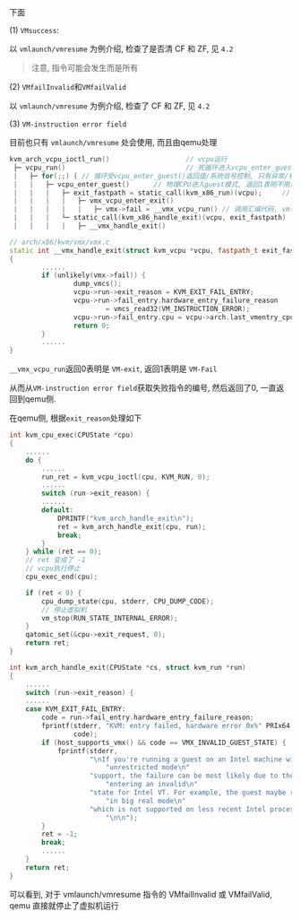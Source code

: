 

下面

(1) `VMsuccess`:

以 `vmlaunch/vmresume` 为例介绍, 检查了是否清 CF 和 ZF, 见 `4.2`

> 注意, 指令可能会发生而是所有

(2) `VMfailInvalid`和`VMfailValid`

以 `vmlaunch/vmresume` 为例介绍, 检查了 CF 和 ZF, 见 `4.2`

(3) `VM-instruction error field` 

目前也只有 `vmlaunch/vmresume` 处会使用, 而且由qemu处理

```cpp
kvm_arch_vcpu_ioctl_run()                	// vcpu运行
 ├─ vcpu_run()            					// 死循环进入vcpu_enter_guest, arch/x86/kvm/x86.c
 |   ├─ for(;;) { // 循环受vcpu_enter_guest()返回值/系统信号控制, 只有异常/有外部信号才退出循环
 |   |   ├─ vcpu_enter_guest()      // 物理CPU进入guest模式, 返回1表明不用退到userspace, 否则退到userspace, arch/x86/kvm/x86.c
 |   |   |   ├─ exit_fastpath = static_call(kvm_x86_run)(vcpu);  	// 开始运行guest, 会调用vmx_vcpu_run
 |   |   |   |   ├─ vmx_vcpu_enter_exit()
 |   |   |   |   |   ├─ vmx->fail = __vmx_vcpu_run() // 调用汇编代码, vmlaunch/vmresume指令, 返回0表明是 VM-exit, 返回1表明是 VM-Fail
 |   |   |   └─ static_call(kvm_x86_handle_exit)(vcpu, exit_fastpath)	// vmexit的处理, 由vmx_handle_exit实现, 主要设置vcpu->run->exit_reason, 让外部感知退出原因, 并对应处理. 
 |   |   |   |   ├─ __vmx_handle_exit()
```

```cpp
// arch/x86/kvm/vmx/vmx.c
static int __vmx_handle_exit(struct kvm_vcpu *vcpu, fastpath_t exit_fastpath)
{
        ......
        if (unlikely(vmx->fail)) {
                dump_vmcs();
                vcpu->run->exit_reason = KVM_EXIT_FAIL_ENTRY;
                vcpu->run->fail_entry.hardware_entry_failure_reason
                        = vmcs_read32(VM_INSTRUCTION_ERROR);
                vcpu->run->fail_entry.cpu = vcpu->arch.last_vmentry_cpu;
                return 0;
        }
        ......
}
```

`__vmx_vcpu_run`返回0表明是 `VM-exit`, 返回1表明是 `VM-Fail`

从而从`VM-instruction error field`获取失败指令的编号, 然后返回了0, 一直返回到qemu侧.

在qemu侧, 根据`exit_reason`处理如下

```cpp
int kvm_cpu_exec(CPUState *cpu)
{
    ......
    do {
        ......
        run_ret = kvm_vcpu_ioctl(cpu, KVM_RUN, 0);
        ......
        switch (run->exit_reason) {
        ......
        default:
            DPRINTF("kvm_arch_handle_exit\n");
            ret = kvm_arch_handle_exit(cpu, run);
            break;
        }
    } while (ret == 0);
    // ret 变成了 -1
    // vcpu执行停止
    cpu_exec_end(cpu);

    if (ret < 0) {
        cpu_dump_state(cpu, stderr, CPU_DUMP_CODE);
        // 停止虚拟机
        vm_stop(RUN_STATE_INTERNAL_ERROR);
    }
    qatomic_set(&cpu->exit_request, 0);
    return ret;
}

int kvm_arch_handle_exit(CPUState *cs, struct kvm_run *run)
{
    ......
    switch (run->exit_reason) {
    ......
    case KVM_EXIT_FAIL_ENTRY:
        code = run->fail_entry.hardware_entry_failure_reason;
        fprintf(stderr, "KVM: entry failed, hardware error 0x%" PRIx64 "\n",
                code);
        if (host_supports_vmx() && code == VMX_INVALID_GUEST_STATE) {
            fprintf(stderr,
                    "\nIf you're running a guest on an Intel machine without "
                        "unrestricted mode\n"
                    "support, the failure can be most likely due to the guest "
                        "entering an invalid\n"
                    "state for Intel VT. For example, the guest maybe running "
                        "in big real mode\n"
                    "which is not supported on less recent Intel processors."
                        "\n\n");
        }
        ret = -1;
        break;
        ......
    }
    return ret;
}
```

可以看到, 对于 vmlaunch/vmresume 指令的 VMfailInvalid 或 VMfailValid, qemu 直接就停止了虚拟机运行